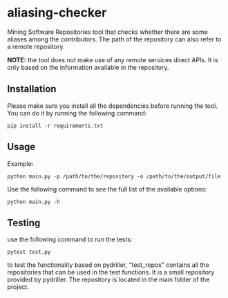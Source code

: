 # aliasing-checker
Mining Software Repositories tool that checks whether there are some aliases among the contributors.
The path of the repository can also refer to a remote repository.

**NOTE:** the tool does not make use of any remote services direct APIs. It is only based on the information available in the repository.

## Installation
Please make sure you install all the dependencies before running the tool. You can do it by running the following command:
```
pip install -r requirements.txt
```

## Usage
Example:
```
python main.py -p /path/to/the/repository -o /path/to/the/output/file
```

Use the following command to see the full list of the available options:
```
python main.py -h
```

## Testing
use the following command to run the tests:
```
pytest test.py
```
to test the functionality based on pydriller, "test_repos" contains all the repositories that can be used in the test functions.
It is a small repository provided by pydriller. The repository is located in the main folder of the project.
